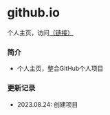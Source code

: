 # github.io
个人主页，访问[（链接）](https://umas2022.github.io)


### 简介
- 个人主页，整合GitHub个人项目





### 更新记录
- 2023.08.24: 创建项目




